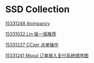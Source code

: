 # SSD Collection

[15331248 Alvinpancy](http:..www.baidu.com)

[15331022 Lin 摇一摇推荐](https://github.com/Meal-Order-System/DashBoard/blob/master/teamwork/img/shake_mobile_sequence.png)

[15331227 CCzer 点单操作](https://github.com/Meal-Order-System/DashBoard/blob/master/teamwork/img/order_sequence.PNG)

[15331241 Msoul 订单接入支付系统顺序图](https://github.com/Meal-Order-System/DashBoard/blob/master/teamwork/img/SDD_Ordering_Payment.png)